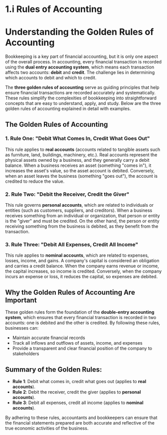 # 1.i Rules of Accounting
# Understanding the Golden Rules of Accounting

Bookkeeping is a key part of financial accounting, but it is only one aspect of the overall process. In accounting, every financial transaction is recorded using the **dual entry accounting system**, which means each transaction affects two accounts: **debit** and **credit**. The challenge lies in determining which accounts to debit and which to credit.

The **three golden rules of accounting** serve as guiding principles that help ensure financial transactions are recorded accurately and systematically. These rules simplify the complexities of bookkeeping into straightforward concepts that are easy to understand, apply, and study. Below are the three golden rules of accounting explained in detail with examples.

## The Golden Rules of Accounting

### 1. Rule One: "Debit What Comes In, Credit What Goes Out"

This rule applies to **real accounts** (accounts related to tangible assets such as furniture, land, buildings, machinery, etc.). Real accounts represent the physical assets owned by a business, and they generally carry a debit balance. When a business receives an asset (something "comes in"), it increases the asset's value, so the asset account is debited. Conversely, when an asset leaves the business (something "goes out"), the account is credited to reduce the value.


### 2. Rule Two: "Debit the Receiver, Credit the Giver"

This rule governs **personal accounts**, which are related to individuals or entities (such as customers, suppliers, and creditors). When a business receives something from an individual or organization, that person or entity is the "giver" and must be credited. On the other hand, the person or entity receiving something from the business is debited, as they benefit from the transaction.


### 3. Rule Three: "Debit All Expenses, Credit All Income"

This rule applies to **nominal accounts**, which are related to expenses, losses, income, and gains. A company's capital is considered an obligation and carries a credit balance. When the company earns revenue or income, the capital increases, so income is credited. Conversely, when the company incurs an expense or loss, it reduces the capital, so expenses are debited.


## Why the Golden Rules of Accounting Are Important

These golden rules form the foundation of the **double-entry accounting system**, which ensures that every financial transaction is recorded in two accounts: one is debited and the other is credited. By following these rules, businesses can:
- Maintain accurate financial records
- Track all inflows and outflows of assets, income, and expenses
- Provide a transparent and clear financial position of the company to stakeholders

## Summary of the Golden Rules:
- **Rule 1**: Debit what comes in, credit what goes out (applies to **real accounts**).
- **Rule 2**: Debit the receiver, credit the giver (applies to **personal accounts**).
- **Rule 3**: Debit all expenses, credit all income (applies to **nominal accounts**).

By adhering to these rules, accountants and bookkeepers can ensure that the financial statements prepared are both accurate and reflective of the true economic activities of the business.



